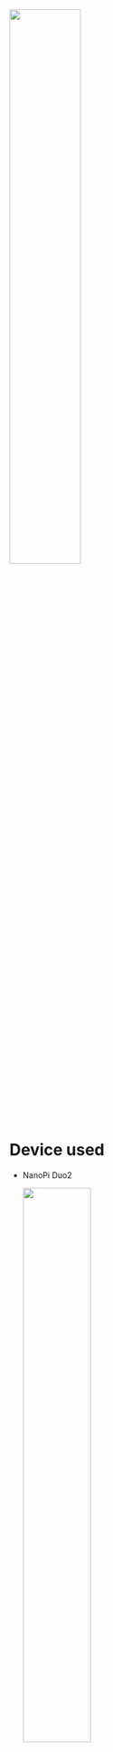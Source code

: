 
<img src="https://github.com/MartinRGB/MCU-SBC-Note/assets/7036706/541298eb-1428-4145-9eb8-d0831305145f" width="50%" height="50%">

# Device used

- NanoPi Duo2
  
  <img src="https://github.com/MartinRGB/MCU-SBC-Note/assets/7036706/ffc7aaa2-5fb8-406e-a335-180fce53fc26" width="50%" height="50%">

- HR91105A 5pins RJ45 Ethernet module

  <img src="https://github.com/MartinRGB/MCU-SBC-Note/assets/7036706/a3305b80-9970-4af9-b05a-796c08c3cbce" width="50%" height="50%">

- USB Type A 4pins breakout board
  
  <img src="https://github.com/MartinRGB/MCU-SBC-Note/assets/7036706/4f13ca1a-c425-46d6-8ad8-bb55e8f7e8b6" width="50%" height="50%">

- ILI9341 2.8 inch
  - tut [here](https://github.com/MartinRGB/MCU-SBC-Note/tree/main/01-Screen/ili9341_drivers)
 
### Steps

- Connect USB board to Duo2
  - USB's D+   to Duo2's USB3-D+
  - USB's D-   to Duo2's USB3-D-
  - USB's VBUS to Duo2's 3V3
  - USB's GND  to Duo2's GND
  
- Connect Ethernet board to Duo2
  - Ethernet's R-  to Duo2's EPHY-RXN
  - Ethernet's R+  to Duo2's EPHY-RXP
  - Ethernet's T+  to Duo2's EPHY-TXP
  - Ethernet's T-  to Duo2's EPHY-TXN
  - Ethernet's GND to Duo2's GND

- Connenct ILI9341 to Duo2

